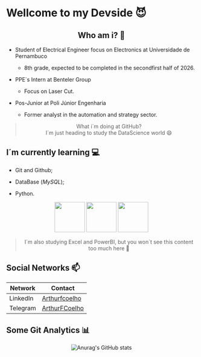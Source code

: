 <h1> Wellcome to my Devside 😈</h1>


<center><h2> Who am i? 🤔</h2></center>

- Student of Electrical Engineer focus on Electronics at Universidade de Pernambuco
    - 8th grade, expected to be completed in the secondfirst half of 2026.

- PPE´s Intern at Benteler Group 
    - Focus on Laser Cut.

- Pos-Junior at Poli Júnior Engenharia
    - Former analyst in the automation and strategy sector.

<center><p>

> What i´m doing at GitHub? <br> I´m just heading to study the DataScience world 😄

</p></center> 

<h2> I´m currently learning 💻 </h2>

- Git and Github;

- DataBase (_MySQL_);

- Python.

<center><p>
<img src="https://cdn3.iconfinder.com/data/icons/inficons/512/github.png" width="80px">
<img src="https://cdn.jsdelivr.net/gh/devicons/devicon@latest/icons/mysql/mysql-original-wordmark.svg" width="80px">
<img src="https://cdn.jsdelivr.net/gh/devicons/devicon@latest/icons/python/python-original.svg" width="80px">
</p></center>

<center><p>

> I´m also studying Excel and PowerBI, but you won´t see this content too much here 👻

</p></center> 

<h2> Social Networks 📫 </h2>

<center><p>

| Network  |  Contact |
|----------|----------|
| LinkedIn | [Arthurfcoelho](https://www.linkedin.com/in/arthurfcoelho/)|
| Telegram | [ArthurFCoelho](https://web.telegram.org/k/#@ArthurFCoelho)|

</p></center>

<h2> Some Git Analytics 📊 </h2>

<!--
<center><p>

[![Top Langs](https://github-readme-stats.vercel.app/api/top-langs/?username=arthurcoelho15)](https://github.com/anuraghazra/github-readme-stats)

</p></center>
-->

<center><p>

![Anurag's GitHub stats](https://github-readme-stats.vercel.app/api?username=arthurcoelho15&show_icons=true&theme=highcontrast)

</p></center>


<!--
**ArthurCoelho15/ArthurCoelho15** is a ✨ _special_ ✨ repository because its `README.md` (this file) appears on your GitHub profile.

Here are some ideas to get you started:

- 🔭 I’m currently working on ...
- 🌱 I’m currently learning ...
- 👯 I’m looking to collaborate on ...
- 🤔 I’m looking for help with ...
- 💬 Ask me about ...
- 📫 How to reach me: ...
- 😄 Pronouns: ...
- ⚡ Fun fact: ...
-->
